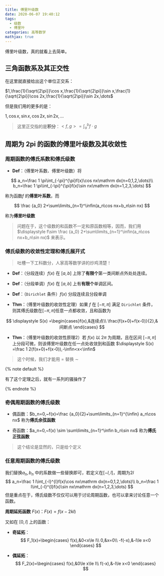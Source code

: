 ```yaml
---
title: 傅里叶级数
date: 2020-06-07 19:40:12
tags:
  - 级数
  - 傅里叶
categories: 高等数学
mathjax: true
---
```


傅里叶级数，真的就看上去简单。

<!-- more -->

## 三角函数系及其正交性

在这里就直接给出这个单位正交系：

$1,\frac{1}{\sqrt{2\pi}}\cos x,\frac{1}{\sqrt{2\pi}}\sin x,\frac{1}{\sqrt{2\pi}}\cos 2x,\frac{1}{\sqrt{2\pi}}\sin 2x,\dots$

但是我们用的更多的是：

$1,\cos x,\sin x,\cos 2x,\sin 2x,\dots$

> 这里正交指的是**积分**：$\displaystyle<f,g>=\int_a^b f\cdot g$

## 周期为 2pi 的函数的傅里叶级数及其收敛性

### 周期函数的傅氏系数和傅氏级数

- **Def**：（傅里叶系数、傅里叶级数）将

$$
a_n=\frac 1 \pi\int_{-\pi}^{\pi}f(x)\cos nx\mathrm dx(n=0,1,2,\dots)\\
b_n=\frac 1 \pi\int_{-\pi}^{\pi}f(x)\sin nx\mathrm dx(n=1,2,3,\dots)
$$

称为函数$f$ 的**傅里叶系数**，而

$$
\frac {a_0} 2+\sum\limits_{n=1}^\infin(a_n\cos nx+b_n\sin nx)
$$

称为**傅里叶级数**

> 问题在于，这个级数的和函数不一定和原函数相等，因而，我们用$\displaystyle f\sim \frac {a_0} 2+\sum\limits_{n=1}^\infin(a_n\cos nx+b_n\sin nx)$ 来表示。

### 傅氏级数的收敛性定理和傅氏展开式

> 吐槽一下工科数分，人家高等数学讲的炒鸡清楚！

- **Def**：（分段连续）$f(x)$ 在 $[a,b]$ 上除了**有限个**第一类间断点外处处连续。

- **Def**：（分段单调）$f(x)$ 在 $[a,b]$ 上有**有限个**单调区间。

- **Def**：（`Dirichlet` 条件）$f(x)$ 分段连续且分段单调

- **Thm**：（傅里叶级数的收敛性定理）如果 $f$ 在 $[-\pi,\pi]$ 满足 `Dirichlet` 条件，则其傅氏级数在$[-\pi,\pi]$任意一点都收敛，且和函数为

$$
\displaystyle S(x) =\begin{cases}f(x),&连续点\\
\frac{f(x+0)+f(x-0)}{2},&间断点
\end{cases}
$$

- **Thm**：（傅里叶级数的收敛性原理2）若 $f(x)$ 以 $2\pi$ 为周期，且在区间 $[-\pi,\pi]$ 上分段可微，则该傅里叶级数在任一点处收敛到和函数 $\displaystyle S(x) =\frac 1 2(f(x+0)+f(x-0)),-\infin<x<\infin$

> 这个时候，我们才能用 $=$ 替换 $\sim$

{% note default %}

有了这个定理之后，就有一系列的骚操作了

<!-- TODO: -->

{% endnote %}

### 奇偶周期函数的傅氏级数

- 偶函数：$b_n=0,~f(x)=\frac {a_0}{2}+\sum\limits_{n=1}^{\infin} a_n\cos nx$ 称为**傅氏余弦函数**

- 奇函数：$a_n=0,~f(x) \sim \sum\limits_{n=1}^\infin b_n\sin nx$ 称为**傅氏正弦函数**

> 这个结论是显然的，只是给个定义

### 任意周期函数的傅氏级数

我们替换$a_n,b_n$ 中的系数做一些替换即可，若定义在$[-l,l]$，周期为$2l$
$$
a_n=\frac 1 l\int_{-l}^{l}f(x)\cos nx\mathrm dx(n=0,1,2,\dots)\\
b_n=\frac 1 l\int_{-l}^{l}f(x)\sin nx\mathrm dx(n=1,2,3,\dots)
$$
但是重点在于，傅氏级数不仅仅可以用于讨论周期函数，也可以拿来讨论任意一个函数。

**周期延拓函数** $F(x)$：$F(x)=f(x-2kl)$

又如在 $[0,l]$ 上的函数：

- **奇延拓**：
  $$
  F_1(x)=\begin{cases}
  f(x),&0<x\le l\\
  0,&x=0\\
  -f(-x),&-l\le x<0
  \end{cases}
  $$
  

- **偶延拓**：
  $$
  F_2(x)=\begin{cases}
  f(x),&0\le x\le l\\
  f(-x),&-l\le x<0
  \end{cases}
  $$
  